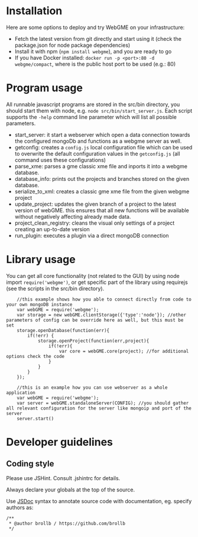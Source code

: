 # Installation

Here are some options to deploy and try WebGME on your infrastructure:

* Fetch the latest version from git directly and start using it (check the package.json for node package dependencies)
* Install it with npm (`npm install webgme`), and you are ready to go
* If you have Docker installed: `docker run -p <port>:80 -d webgme/compact`, where <port> is the public host port to be used (e.g.: 80)

# Program usage

All runnable javascript programs are stored in the src/bin directory, you should start them with node, e.g. `node src/bin/start_server.js`.
Each script supports the `-help` command line parameter which will list all possible parameters.

* start_server: it start a webserver which open a data connection towards the configured mongoDb and functions as a webgme server as well.
* getconfig: creates a `config.js` local configuration file which can be used to overwrite the default configuration values in the `getconfig.js` (all command uses these configurations)  
* parse_xme: parses a gme classic xme file and inports it into a webgme database.
* database_info: prints out the projects and branches stored on the given database.
* serialize_to_xml: creates a classic gme xme file from the given webgme project
* update_project: updates the given branch of a project to the latest version of webGME. this ensures that all new functions will be available without negatively affecting already made data.
* project_clean_registry: cleans the visual only settings of a project creating an up-to-date version
* run_plugin: executes a plugin via a direct mongoDB connection

# Library usage

You can get all core functionality (not related to the GUI) by using node import `require('webgme')`, or get specific part of the library 
using requirejs (see the scripts in the src/bin directory). 

```
    //this example shows how you able to connect directly from code to your own mongoDB instance
	var webGME = require('webgme');
	var storage = new webGME.clientStorage({'type':'node'}); //other parameters of config can be override here as well, but this must be set
	storage.openDatabase(function(err){
		if(!err) {
		    storage.openProject(function(err,project){
		        if(!err){
		            var core = webGME.core(project); //for additional options check the code
		        }
		    }
		}
	});
```
```
    //this is an example how you can use webserver as a whole application
    var webGME = require('webgme');
    var server = webGME.standaloneServer(CONFIG); //you should gather all relevant configuration for the server like mongoip and port of the server
    server.start()
```

# Developer guidelines

## Coding style

Please use JSHint. Consult .jshintrc for details.

Always declare your globals at the top of the source.

Use [JSDoc](http://en.wikipedia.org/wiki/JSDoc) syntax to annotate source code with documentation, eg. specify authors as:
```
/**
 * @author brollb / https://github.com/brollb
 */
```
